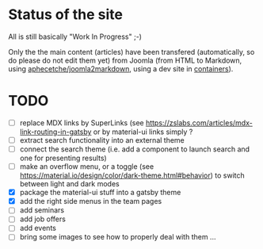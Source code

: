 # Status of the site

All is still basically "Work In Progress" ;-)

Only the the main content (articles) have been transfered (automatically, so do please do not edit them yet) from Joomla (from HTML to Markdown, using [aphecetche/joomla2markdown](https://github.com/aphecetche/joomla2markdown), using a dev site in [containers](https://github.com/aphecetche/docker-subaweb)).

# TODO

- [ ] replace MDX links by SuperLinks (see https://zslabs.com/articles/mdx-link-routing-in-gatsby or by material-ui links simply ?
- [ ] extract search functionality into an external theme
- [ ] connect the search theme (i.e. add a component to launch search and one for presenting results)
- [ ] make an overflow menu, or a toggle (see https://material.io/design/color/dark-theme.html#behavior) to switch between light and dark modes
- [X] package the material-ui stuff into a gatsby theme
- [X] add the right side menus in the team pages
- [ ] add seminars
- [ ] add job offers
- [ ] add events
- [ ] bring some images to see how to properly deal with them ...
